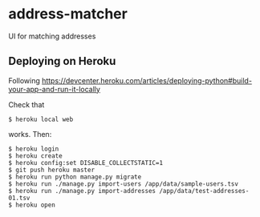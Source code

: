 # address-matcher
UI for matching addresses


## Deploying on Heroku

Following https://devcenter.heroku.com/articles/deploying-python#build-your-app-and-run-it-locally

Check that
```
$ heroku local web
```
works. Then:
```
$ heroku login
$ heroku create
$ heroku config:set DISABLE_COLLECTSTATIC=1
$ git push heroku master
$ heroku run python manage.py migrate
$ heroku run ./manage.py import-users /app/data/sample-users.tsv
$ heroku run ./manage.py import-addresses /app/data/test-addresses-01.tsv
$ heroku open

